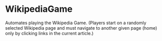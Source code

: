 # WikipediaGame
Automates playing the Wikipedia Game. (Players start on a randomly selected Wikipedia page and must navigate to another given page (home) only by clicking links in the current article.)
